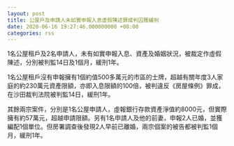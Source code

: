 ```yaml
---
layout: post
title: 公屋戶及申請人未如實申報入息虛假陳述罪成判囚獲緩刑
date: 2020-06-16 19:27:46.000000000 +08:00
categories: rss
---
```


1名公屋租戶及2名申請人，未有如實申報入息、資產及婚姻狀況，被裁定作虛假陳述，分別被判監14日及1個月，緩刑1年。

1名公屋租戶沒有申報擁有1個約值500多萬元的市區的士牌，超越有關年度3人家庭的約230萬元資產限額，亦即入息限額的100倍，被判違反《房屋條例》罪成，在沙田裁判法院被判監14日，緩刑1年。

其餘兩宗案件，分別是1名公屋申請人，虛報銀行存款資產淨值約8000元，但實際擁有約57萬元，超越申請限額。另有1名申請人及他的前妻，申報2人已婚，並獲編配1個單位。但房署調查後發現2人早前已離婚，兩宗個案的被告都被判監1個月，緩刑1年。
